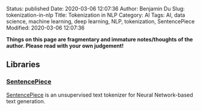 Status: published
Date: 2020-03-06 12:07:36
Author: Benjamin Du
Slug: tokenization-in-nlp
Title: Tokenization in NLP
Category: AI
Tags: AI, data science, machine learning, deep learning, NLP, tokenization, SentencePiece
Modified: 2020-03-06 12:07:36

**Things on this page are fragmentary and immature notes/thoughts of the author. Please read with your own judgement!**



## Libraries

### [SentencePiece](https://github.com/google/sentencepiece)
[SentencePiece](https://github.com/google/sentencepiece)
is an unsupervised text tokenizer for Neural Network-based text generation.
